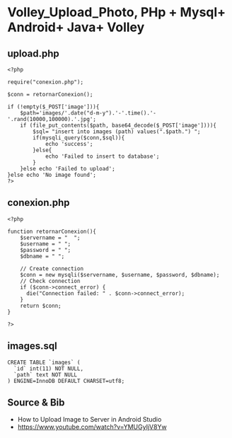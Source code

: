 # Volley_Upload_Photo, PHp + Mysql+ Android+ Java+ Volley

## upload.php
```
<?php

require("conexion.php");

$conn = retornarConexion();

if (!empty($_POST['image'])){
	$path='images/'.date("d-m-y").'-'.time().'-'.rand(10000,100000).'.jpg';
	if (file_put_contents($path, base64_decode($_POST['image']))){
		$sql= "insert into images (path) values(".$path.") ";
		if(mysqli_query($conn,$sql)){
			echo 'success';	
		}else{
			echo 'Failed to insert to database';
		}
	}else echo 'Failed to upload';
}else echo 'No image found';
?>
```

## conexion.php
```
<?php

function retornarConexion(){
	$servername = "  ";
	$username = " ";
	$password = " ";
	$dbname = " ";

	// Create connection
	$conn = new mysqli($servername, $username, $password, $dbname);
	// Check connection
	if ($conn->connect_error) {
	  die("Connection failed: " . $conn->connect_error);
	}
	return $conn;
}

?>

```

## images.sql

```
CREATE TABLE `images` (
  `id` int(11) NOT NULL,
  `path` text NOT NULL
) ENGINE=InnoDB DEFAULT CHARSET=utf8;
```
## Source & Bib
* How to Upload Image to Server in Android Studio
* https://www.youtube.com/watch?v=YMUGyIjV8Yw


